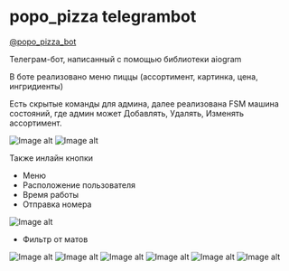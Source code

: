 # popo_pizza telegrambot

[@popo_pizza_bot](https://t.me/popo_pizza_bot)

Телеграм-бот, написанный с помощью библиотеки aiogram

В боте реализовано меню пиццы (ассортимент, картинка, цена, ингридиенты)

Есть скрытые команды для админа, далее реализована FSM машина состояний, где админ может Добавлять, Удалять, Изменять ассортимент.

![Image alt](https://github.com/Pravdin763/telegrambot_popo_pizza/blob/main/images/6.jpeg)
![Image alt](https://github.com/Pravdin763/telegrambot_popo_pizza/blob/main/images/5.jpeg)

Также инлайн кнопки

- Меню
- Расположение пользователя
- Время работы
- Отправка номера

![Image alt](https://github.com/Pravdin763/telegrambot_popo_pizza/blob/main/images/menu.png)

- Фильтр от матов

![Image alt](https://github.com/Pravdin763/telegrambot_popo_pizza/blob/main/images/7.jpeg)
![Image alt](https://github.com/Pravdin763/telegrambot_popo_pizza/blob/main/images/8.jpeg)
![Image alt](https://github.com/Pravdin763/telegrambot_popo_pizza/blob/main/images/4.jpeg)
![Image alt](https://github.com/Pravdin763/telegrambot_popo_pizza/blob/main/images/3.jpeg)
![Image alt](https://github.com/Pravdin763/telegrambot_popo_pizza/blob/main/images/2.jpeg)
![Image alt](https://github.com/Pravdin763/telegrambot_popo_pizza/blob/main/images/1.jpeg)

